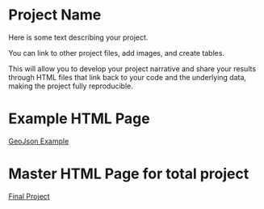 # Project Name

Here is some text describing your project.

You can link to other project files, add images, and create tables.

This will allow you to develop your project narrative and share your results through HTML files that link back to your code and the underlying data, making the project fully reproducible.


# Example HTML Page

[GeoJson Example](Read_GeoJson_Example.html)

# Master HTML Page for total project

[Final Project](Final_Project_-_Analyzing_nonprofit_service_areas.html)